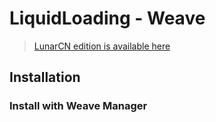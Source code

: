 # LiquidLoading - Weave

> [LunarCN edition is available here](https://github.com/XiaoHeiPa/LiquidLoading-LCCN)

## Installation

### Install with Weave Manager


